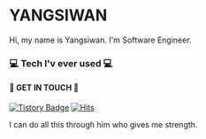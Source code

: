 <!--
**siwanyyang/siwanyyang** is a ✨ _special_ ✨ repository because its `README.md` (this file) appears on your GitHub profile.

Here are some ideas to get you started:

- 🔭 I’m currently working on ...
- 🌱 I’m currently learning ...
- 👯 I’m looking to collaborate on ...
- 🤔 I’m looking for help with ...
- 💬 Ask me about ...
- 📫 How to reach me: ...
- 😄 Pronouns: ...
- ⚡ Fun fact: ...
-->
YANGSIWAN
===========
Hi, my name is Yangsiwan. I'm Software Engineer.

### 💻 Tech I'v ever used 💻

#### 🌸 GET IN TOUCH 🌸
[![Tistory Badge](https://img.shields.io/badge/Tech%20Blog-555263?style=flat&logoColor=white)](https://jesus-never-fail.tistory.com/)
[![Hits](https://hits.seeyoufarm.com/api/count/incr/badge.svg?url=https%3A%2F%2Fgithub.com%2Fsiwanyyang&count_bg=%23C68AE1&title_bg=%23555555&icon=&icon_color=%23949494&title=hits&edge_flat=false)](https://hits.seeyoufarm.com)

I can do all this through him who gives me strength.
